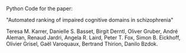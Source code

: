 Python Code for the paper:

"Automated ranking of impaired cognitive domains in schizophrenia"

Teresa M. Karrer, Danielle S. Basset, Birgit Derntl, Oliver Gruber, André Aleman, Renaud Jardri, Angela R. Laird, Peter T. Fox, Simon B. Eickhoff, Olivier Grisel, Gaël Varoquaux, Bertrand Thirion, Danilo Bzdok.
